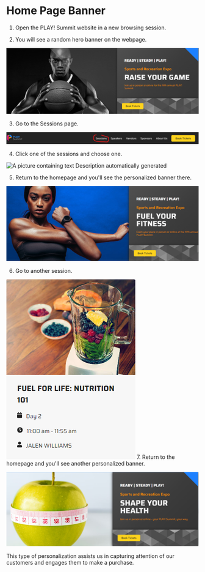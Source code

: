 # Home Page Banner

1. Open the PLAY! Summit website in a new browsing session. 

2. You will see a random hero banner on the webpage.

![A picture containing text, person, arthropod, crab](./media/image1.png)

3. Go to the Sessions page.

![Sessions section](./media/image2.png)

4. Click one of the sessions and choose one.

![A picture containing text Description automatically
generated](./media/image3.png)

5. Return to the homepage and you'll see the personalized banner there.

![Personalized banner](./media/image4.png)

6. Go to another session.

![Session picture](./media/image5.png)
7. Return to the homepage and you'll see another personalized banner.

![A picture containing text, indoor, fruit, apple](./media/image6.png)

This type of personalization assists us in capturing attention of our
customers and engages them to make a purchase.
